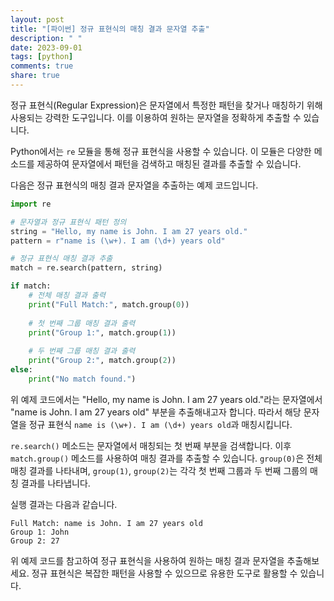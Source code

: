 ```yaml
---
layout: post
title: "[파이썬] 정규 표현식의 매칭 결과 문자열 추출"
description: " "
date: 2023-09-01
tags: [python]
comments: true
share: true
---
```


정규 표현식(Regular Expression)은 문자열에서 특정한 패턴을 찾거나 매칭하기 위해 사용되는 강력한 도구입니다. 이를 이용하여 원하는 문자열을 정확하게 추출할 수 있습니다.

Python에서는 `re` 모듈을 통해 정규 표현식을 사용할 수 있습니다. 이 모듈은 다양한 메소드를 제공하여 문자열에서 패턴을 검색하고 매칭된 결과를 추출할 수 있습니다.

다음은 정규 표현식의 매칭 결과 문자열을 추출하는 예제 코드입니다.

```python
import re

# 문자열과 정규 표현식 패턴 정의
string = "Hello, my name is John. I am 27 years old."
pattern = r"name is (\w+). I am (\d+) years old"

# 정규 표현식 매칭 결과 추출
match = re.search(pattern, string)

if match:
    # 전체 매칭 결과 출력
    print("Full Match:", match.group(0))
    
    # 첫 번째 그룹 매칭 결과 출력
    print("Group 1:", match.group(1))
    
    # 두 번째 그룹 매칭 결과 출력
    print("Group 2:", match.group(2))
else:
    print("No match found.")
```

위 예제 코드에서는 "Hello, my name is John. I am 27 years old."라는 문자열에서 "name is John. I am 27 years old" 부분을 추출해내고자 합니다. 따라서 해당 문자열을 정규 표현식 `name is (\w+). I am (\d+) years old`과 매칭시킵니다.

`re.search()` 메소드는 문자열에서 매칭되는 첫 번째 부분을 검색합니다. 이후 `match.group()` 메소드를 사용하여 매칭 결과를 추출할 수 있습니다. `group(0)`은 전체 매칭 결과를 나타내며, `group(1)`, `group(2)`는 각각 첫 번째 그룹과 두 번째 그룹의 매칭 결과를 나타냅니다.

실행 결과는 다음과 같습니다.

```
Full Match: name is John. I am 27 years old
Group 1: John
Group 2: 27
```

위 예제 코드를 참고하여 정규 표현식을 사용하여 원하는 매칭 결과 문자열을 추출해보세요. 정규 표현식은 복잡한 패턴을 사용할 수 있으므로 유용한 도구로 활용할 수 있습니다.